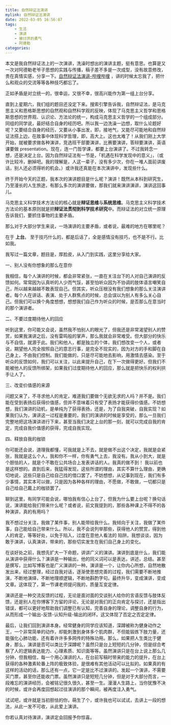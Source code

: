 ```yaml
---
title: 自然辩证法演讲
mylink: 自然辩证法演讲
date: 2022-03-05 16:56:07
tags:
	- 生活
	- 演讲
	- 被讨厌的勇气
	- 阿德勒
categories:
---
```


本文是我自然辩证法上的一次演讲，洗澡时想出的演讲主题，挺有意思。也算是又一次对阿德勒老爷子思想的实践与传播，稿子差不多是一次成型，没有故意修改，贵在真情实感，分享一下。[自然辩证法演讲-哔哩哔哩](https://b23.tv/szlvC1X) ，讲的时候太忘我了，把什么和观众的交流等等各种技巧都忘了。

<!--more-->

正如矛盾是对立统一的，很幸运，又很不幸，很高兴能作为第一组上台分享。



直到上星期六，我们组的题目还没定下来。搜索引擎告诉我，自然辩证法，是马克思主义和恩格斯思想的自然观和自然科学观的反映，体现了马克思主义哲学和恩格斯思想的世界观、认识论、方法论的统一，构成马克思主义哲学的一个组成部分。同组的同学说，最好结合自身的经历吧。所以我一边洗澡一边想，取什么论题好呢？又要结合自身的经历，又要从小事出发，即，接地气，又能尽可能地和自然辩证法搭上边，在故事中体现科学哲理，即，高大上。这也太难了！从我们刚上大学开始，就被要求做各种演讲，竞选班干部要演讲，比赛要演讲，答辩要演讲，英语课要做 presentation。现在，连一门哲学课，都要上台演讲了。不过我转念一想，还是决定上台。因为自然辩证法有一节是，「机遇在科学发现中的意义」，（或许比较冷，删掉吧。我的理解是，人这一辈子，没有多少次，你在一堆人面前讲废话，别人还必须得听的机会。）或许我还真能在本次演讲中，发现些什么。



终于开始今天的正题，我本次的演讲题目是什么呢？演讲！既然从本科到研究生，乃至漫长的人生旅途，有那么多次的演讲要做，那我们就来演讲演讲，演讲这回事儿。



马克思主义科学技术方法论的核心就是**辩证思维**与**系统思维**。马克思主义科学技术方法论的基本原则就是把**辩证法贯彻到科学技术研究**中。而辩证法的对立统一原理告诉我们，要抓住事物的主要矛盾。



那么对于大部分学生来说，一场演讲的主要矛盾，或者说，最难的地方在哪里呢？



在于 **上台**。 至于技巧什么的，都是后话了，全是感情没有技巧，也不是不行。比如我。



我写过一篇文章，题目是，厚脸皮，从入门到实践，这里分享给大家。



一、别人没有你想象的那么在意你  

我相信，每个人演讲的时候，都会非常紧张，一直在关注台下的人对自己演讲的反馈如何。常常因为认真听的人少而气馁，甚至怕听众因为不协调的肢体语言嘲笑自己，所以越来越越不敢表现自己。但其实，听众压根没有我们想象的那么关注演讲者。每个人在讲话、表演、处于人群焦点的时候，总会误以为别人有多么关心自己。但我们可以换个角度想想，想想我们自己作为听众的时候，是否那么在意当时的那个演讲者。



二、不要过度期待他人的回应  

听到这里，你可能又会说，虽然我不怕别人的眼光了，但我还是非常渴望别人的赞赏，如果我演讲之后，没有雷鸣般的掌声，那么我就会非常难受。但大部分的快乐与不自信，就源于此。我们和他人，都是独立的个体，我们想改变一个人，或者说，期望他人完全按照自己的意志行事，是完全不现实的，因为对方的手和脚在自己身上，不由我们控制。我们能做的，只是尽可能地去影响，用激情去感染。至于听众的反馈如何，我们可以关注，以此来提升自己，在下一次做得更好。但我们不能被他人的反馈所绑架，如果我们过度期待他人的回应，那么就是把快乐的权利拱手让人了。



三、改变价值感的来源  

问题又来了，不寻求他人的肯定，难道我们要做个无欲无求的人吗？并不是。我们能在受到表扬后获得价值感，但并不意味着只有受了表扬才能获得价值感。不妨想想，我们演讲的动机，是单纯为了获得表扬，还是，为了自我突破，自我实现？如果我们认为，演讲这一过程是重要的，我们的演讲的时候是享受的，那么一旦我们完整地把这场演讲进行下来，甚至当我们决定上台的那一刻，就可以完成自我的肯定，完成自我价值感的获得，完成自我实现。



四、释放自我的枷锁  

你可能还会说，道理我都懂，可我就是上不去，就是做不出这个决定，我就是会紧张，我就是这么个人，我和你不一样，你有勇气上去，我没有。我从小到大，就是个胆怯的人，就是个不敢在公共场合上发表讲话的人。我真的做不到！ 我以前也是这样想的。直到后来，我猛得发现，这些所谓的理由，其实不算什么理由，更确切地说，这些只是自己给自己找的借口罢了。不妨想想，从记事到现在，我们有多少事情，其实本可以做，只是因为各种各样的理由，不愿做，不敢做，一切都只是自己给自己戴上的枷锁罢了。



聊到这里，有同学可能会说，哪怕我有信心上台了，但我为什么要上台呢？换句话说，演讲能给我们带来什么呢？或者说，前文我提到的，那些各种课上不得不的各种演讲，真的有用吗？



我不想过分关注，我做了某件事，别人能带给我什么。我倾向于关注，我做了某件事，自己能给自己带来什么。所以，我不会说列举那些，获得他人的赞赏，得到他人的肯定，等等好处，以免于陷入，过度在意他人看法的 陷阱。我想谈谈，因为敢于演讲，认真演讲，带来的，那些切实发生在我们自己身上的变化。



在谈好处之前，我想先扩大一下命题，讲讲广义的演讲。演讲到底是什么，我们能从演讲中获得什么？演讲是一种输出，他的同义词可以是表达，讲述，总结。甚至是撰写，比如写博客也是广义演讲的一种。演讲是一个，让你内心所想，自然地散发出来，经过整理，经过自我对话，逐渐使思想完善的过程，我们需要不断地推演，不断地演绎，不断地理顺逻辑，不断地斟酌字句。最终升华，变成演讲，变成文章。这体现了，第一节课老师提问我的，质量互变定律。



演讲还是一种交流反馈的过程，无论是面对面的交谈别人给你的言语反馈与肢体反馈，还是别人在你博客下方留的评论，无论是对我们的正向肯定与探讨，还是指出错误，都可以更好地帮助我们调整已有认知，完善自身的理论，调整自身的行为，从而形成一个输出-反馈-认知升级-输出的闭环。这又体现了否定之否定定律。



最后，让我们回到演讲本身。经常健身的同学应该知道，深蹲被称为健身动作之王，一个非常简单的动作，却能刺激到身体多个肌肉群，不但能锻炼下肢力量，还能强化心肺功能，还有着许许多多网传的特殊功用。那么，如果把人生类比于健身，那么，演讲是否可以类比于深蹲呢？虽然只是台上短短的几分钟，但是综合考察了人的逻辑表达能力、心理素质、知识面等等。虽然演讲只是在台上说上那么几分钟，但我相信，每一个用心演讲的人，在台前写稿时带来的能力的提升，在台上获得的各种激素轮番上阵的极致体验，是很难有其他活动可以比拟的。如果真的有这样的活动的话，那么还有一点，它一定是比不过演讲的。发起一个演讲，不需要买门票，甚至你还能收门票。虽然演讲只是短短几分钟，但是对于大部分而言，一段难忘的演讲经历，会被铭记很久很久，甚至一生。漫漫人生路上，当你犹豫不决的时候，或许会再度回想起过往演讲的那个瞬间，被再度注入勇气。



试试吧，或许就是当初胆怯的你，萌生了个，或许我也可以试试，去讲上一段的想法，从此一发不可收，从此爱上演讲。



你若认真对待演讲，演讲定会回报予你惊喜。

 
